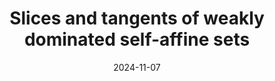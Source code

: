 ---
title: "Slices and tangents of weakly dominated self-affine sets"
collection: talks
type: "Talk"
permalink: /talks/2024-09-pointwise-assouad-dimension-for-measures
venue: "Oulu Analysis Seminar"
date: 2024-11-07
location: "University of Oulu, Finland"
---